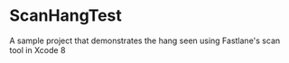 # ScanHangTest
A sample project that demonstrates the hang seen using Fastlane's scan tool in Xcode 8
